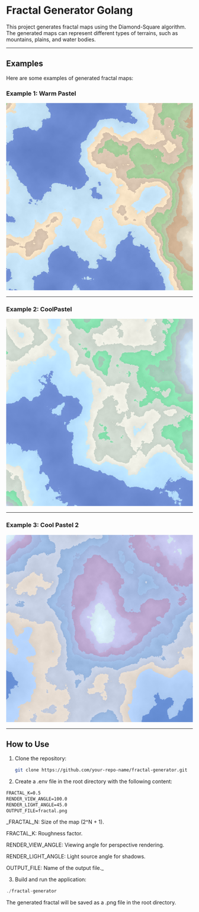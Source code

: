 # Fractal Generator Golang

This project generates fractal maps using the Diamond-Square algorithm. The generated maps can represent different types of terrains, such as mountains, plains, and water bodies.

---

## Examples

Here are some examples of generated fractal maps:

### Example 1: Warm Pastel
![Example 1](examples/warm_pastel.png)

---

### Example 2: CoolPastel
![Example 2](examples/cool_pastel1.png)

---

### Example 3: Cool Pastel 2
![Example 3](examples/cool_pastel2.png)

---

## How to Use

1. Clone the repository:
   ```bash
   git clone https://github.com/your-repo-name/fractal-generator.git
2. Create a .env file in the root directory with the following content:

```FRACTAL_N=8
FRACTAL_K=0.5
RENDER_VIEW_ANGLE=100.0
RENDER_LIGHT_ANGLE=45.0
OUTPUT_FILE=fractal.png
```

_FRACTAL_N: Size of the map (2^N + 1).

FRACTAL_K: Roughness factor.

RENDER_VIEW_ANGLE: Viewing angle for perspective rendering.

RENDER_LIGHT_ANGLE: Light source angle for shadows.

OUTPUT_FILE: Name of the output file._

3. Build and run the application:

```go build
./fractal-generator
```

The generated fractal will be saved as a .png file in the root directory.
